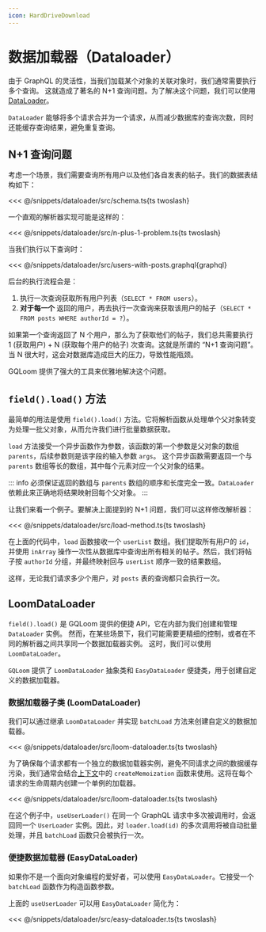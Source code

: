 ```yaml
---
icon: HardDriveDownload
---
```

# 数据加载器（Dataloader）

由于 GraphQL 的灵活性，当我们加载某个对象的关联对象时，我们通常需要执行多个查询。
这就造成了著名的 N+1 查询问题。为了解决这个问题，我们可以使用 [DataLoader](https://github.com/graphql/dataloader)。

`DataLoader` 能够将多个请求合并为一个请求，从而减少数据库的查询次数，同时还能缓存查询结果，避免重复查询。

## N+1 查询问题

考虑一个场景，我们需要查询所有用户以及他们各自发表的帖子。我们的数据表结构如下：

<<< @/snippets/dataloader/src/schema.ts{ts twoslash}

一个直观的解析器实现可能是这样的：

<<< @/snippets/dataloader/src/n-plus-1-problem.ts{ts twoslash}

当我们执行以下查询时：

<<< @/snippets/dataloader/src/users-with-posts.graphql{graphql}

后台的执行流程会是：
1.  执行一次查询获取所有用户列表（`SELECT * FROM users`）。
2.  **对于每一个** 返回的用户，再去执行一次查询来获取该用户的帖子（`SELECT * FROM posts WHERE authorId = ?`）。

如果第一个查询返回了 N 个用户，那么为了获取他们的帖子，我们总共需要执行 1 (获取用户) + N (获取每个用户的帖子) 次查询。这就是所谓的 “N+1 查询问题”。当 N 很大时，这会对数据库造成巨大的压力，导致性能瓶颈。

GQLoom 提供了强大的工具来优雅地解决这个问题。

## `field().load()` 方法

最简单的用法是使用 `field().load()` 方法。它将解析函数从处理单个父对象转变为处理一批父对象，从而允许我们进行批量数据获取。

`load` 方法接受一个异步函数作为参数，该函数的第一个参数是父对象的数组 `parents`，后续参数则是该字段的输入参数 `args`。
这个异步函数需要返回一个与 `parents` 数组等长的数组，其中每个元素对应一个父对象的结果。

::: info
必须保证返回的数组与 `parents` 数组的顺序和长度完全一致。`DataLoader` 依赖此来正确地将结果映射回每个父对象。
:::

让我们来看一个例子。要解决上面提到的 N+1 问题，我们可以这样修改解析器：

<<< @/snippets/dataloader/src/load-method.ts{ts twoslash}

在上面的代码中，`load` 函数接收一个 `userList` 数组。我们提取所有用户的 `id`，并使用 `inArray` 操作一次性从数据库中查询出所有相关的帖子。然后，我们将帖子按 `authorId` 分组，并最终映射回与 `userList` 顺序一致的结果数组。

这样，无论我们请求多少个用户，对 `posts` 表的查询都只会执行一次。

## LoomDataLoader

`field().load()` 是 GQLoom 提供的便捷 API，它在内部为我们创建和管理 `DataLoader` 实例。
然而，在某些场景下，我们可能需要更精细的控制，或者在不同的解析器之间共享同一个数据加载器实例。
这时，我们可以使用 `LoomDataLoader`。

`GQLoom` 提供了 `LoomDataLoader` 抽象类和 `EasyDataLoader` 便捷类，用于创建自定义的数据加载器。

### 数据加载器子类 (LoomDataLoader)

我们可以通过继承 `LoomDataLoader` 并实现 `batchLoad` 方法来创建自定义的数据加载器。

<<< @/snippets/dataloader/src/loom-dataloader.ts{ts twoslash}

为了确保每个请求都有一个独立的数据加载器实例，避免不同请求之间的数据缓存污染，我们通常会结合[上下文](./context)中的 `createMemoization` 函数来使用。这将在每个请求的生命周期内创建一个单例的加载器。

<<< @/snippets/dataloader/src/loom-dataloader.ts{ts twoslash}

在这个例子中，`useUserLoader()` 在同一个 GraphQL 请求中多次被调用时，会返回同一个 `UserLoader` 实例。因此，对 `loader.load(id)` 的多次调用将被自动批量处理，并且 `batchLoad` 函数只会被执行一次。

### 便捷数据加载器 (EasyDataLoader)

如果你不是一个面向对象编程的爱好者，可以使用 `EasyDataLoader`。它接受一个 `batchLoad` 函数作为构造函数参数。

上面的 `useUserLoader` 可以用 `EasyDataLoader` 简化为：

<<< @/snippets/dataloader/src/easy-dataloader.ts{ts twoslash}